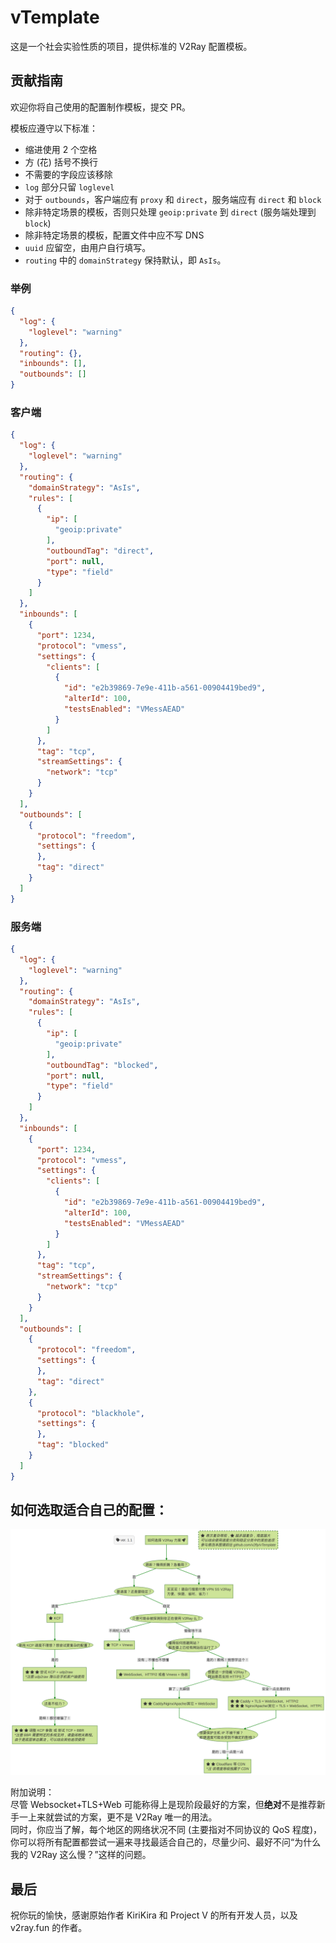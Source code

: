 # vTemplate

这是一个社会实验性质的项目，提供标准的 V2Ray 配置模板。

## 贡献指南

欢迎你将自己使用的配置制作模板，提交 PR。

模板应遵守以下标准：
- 缩进使用 2 个空格
- 方 (花) 括号不换行
- 不需要的字段应该移除
- `log` 部分只留 `loglevel`
- 对于 `outbounds`，客户端应有 `proxy` 和 `direct`，服务端应有 `direct` 和 `block`
- 除非特定场景的模板，否则只处理 `geoip:private` 到 `direct` (服务端处理到 `block`)
- 除非特定场景的模板，配置文件中应不写 DNS
- `uuid` 应留空，由用户自行填写。
- `routing` 中的 `domainStrategy` 保持默认，即 `AsIs`。

### 举例

```json
{
  "log": {
    "loglevel": "warning"
  },
  "routing": {},
  "inbounds": [],
  "outbounds": []
}
```

### 客户端

```json
{
  "log": {
    "loglevel": "warning"
  },
  "routing": {
    "domainStrategy": "AsIs",
    "rules": [
      {
        "ip": [
          "geoip:private"
        ],
        "outboundTag": "direct",
        "port": null,
        "type": "field"
      }
    ]
  },
  "inbounds": [
    {
      "port": 1234,
      "protocol": "vmess",
      "settings": {
        "clients": [
          {
            "id": "e2b39869-7e9e-411b-a561-00904419bed9",
            "alterId": 100,
            "testsEnabled": "VMessAEAD"
          }
        ]
      },
      "tag": "tcp",
      "streamSettings": {
        "network": "tcp"
      }
    }
  ],
  "outbounds": [
    {
      "protocol": "freedom",
      "settings": {
      },
      "tag": "direct"
    }
  ]
}
```

### 服务端

```json
{
  "log": {
    "loglevel": "warning"
  },
  "routing": {
    "domainStrategy": "AsIs",
    "rules": [
      {
        "ip": [
          "geoip:private"
        ],
        "outboundTag": "blocked",
        "port": null,
        "type": "field"
      }
    ]
  },
  "inbounds": [
    {
      "port": 1234,
      "protocol": "vmess",
      "settings": {
        "clients": [
          {
            "id": "e2b39869-7e9e-411b-a561-00904419bed9",
            "alterId": 100,
            "testsEnabled": "VMessAEAD"
          }
        ]
      },
      "tag": "tcp",
      "streamSettings": {
        "network": "tcp"
      }
    }
  ],
  "outbounds": [
    {
      "protocol": "freedom",
      "settings": {
      },
      "tag": "direct"
    },
    {
      "protocol": "blackhole",
      "settings": {
      },
      "tag": "blocked"
    }
  ]
}
```

## 如何选取适合自己的配置：

![](how-to-choose/how-to-choose-a-v2ray-plan.png)

附加说明：<br>
尽管 Websocket+TLS+Web 可能称得上是现阶段最好的方案，但**绝对**不是推荐新手一上来就尝试的方案，更不是 V2Ray 唯一的用法。<br>
同时，你应当了解，每个地区的网络状况不同 (主要指对不同协议的 QoS 程度)，你可以将所有配置都尝试一遍来寻找最适合自己的，尽量少问、最好不问“为什么我的 V2Ray 这么慢？”这样的问题。

## 最后

祝你玩的愉快，感谢原始作者 KiriKira 和 Project V 的所有开发人员，以及 v2ray.fun 的作者。
